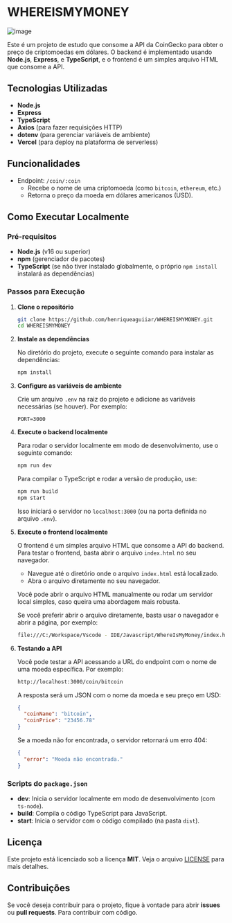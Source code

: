 # WHEREISMYMONEY
![image](https://github.com/user-attachments/assets/b366b18b-3ca0-40b2-8014-6f111f2f1439)

Este é um projeto de estudo que consome a API da CoinGecko para obter o preço de criptomoedas em dólares. O backend é implementado usando **Node.js**, **Express**, e **TypeScript**, e o frontend é um simples arquivo HTML que consome a API.

## Tecnologias Utilizadas

- **Node.js**
- **Express**
- **TypeScript**
- **Axios** (para fazer requisições HTTP)
- **dotenv** (para gerenciar variáveis de ambiente)
- **Vercel** (para deploy na plataforma de serverless)

## Funcionalidades

- Endpoint: `/coin/:coin`
  - Recebe o nome de uma criptomoeda (como `bitcoin`, `ethereum`, etc.)
  - Retorna o preço da moeda em dólares americanos (USD).

## Como Executar Localmente

### Pré-requisitos

- **Node.js** (v16 ou superior)
- **npm** (gerenciador de pacotes)
- **TypeScript** (se não tiver instalado globalmente, o próprio `npm install` instalará as dependências)

### Passos para Execução

1. **Clone o repositório**

   ```bash
   git clone https://github.com/henriqueaguiiar/WHEREISMYMONEY.git
   cd WHEREISMYMONEY

2. **Instale as dependências**

   No diretório do projeto, execute o seguinte comando para instalar as dependências:

   ```bash
   npm install
   ```

3. **Configure as variáveis de ambiente**

   Crie um arquivo `.env` na raiz do projeto e adicione as variáveis necessárias (se houver). Por exemplo:

   ```
   PORT=3000
   ```

4. **Execute o backend localmente**

   Para rodar o servidor localmente em modo de desenvolvimento, use o seguinte comando:

   ```bash
   npm run dev
   ```

   Para compilar o TypeScript e rodar a versão de produção, use:

   ```bash
   npm run build
   npm start
   ```

   Isso iniciará o servidor no `localhost:3000` (ou na porta definida no arquivo `.env`).

5. **Execute o frontend localmente**

   O frontend é um simples arquivo HTML que consome a API do backend. Para testar o frontend, basta abrir o arquivo `index.html` no seu navegador.

   - Navegue até o diretório onde o arquivo `index.html` está localizado.
   - Abra o arquivo diretamente no seu navegador.

   Você pode abrir o arquivo HTML manualmente ou rodar um servidor local simples, caso queira uma abordagem mais robusta.

   Se você preferir abrir o arquivo diretamente, basta usar o navegador e abrir a página, por exemplo:

   ```bash
   file:///C:/Workspace/Vscode - IDE/Javascript/WhereIsMyMoney/index.html
   ```

6. **Testando a API**

   Você pode testar a API acessando a URL do endpoint com o nome de uma moeda específica. Por exemplo:

   ```bash
   http://localhost:3000/coin/bitcoin
   ```

   A resposta será um JSON com o nome da moeda e seu preço em USD:

   ```json
   {
     "coinName": "bitcoin",
     "coinPrice": "23456.78"
   }
   ```

   Se a moeda não for encontrada, o servidor retornará um erro 404:

   ```json
   {
     "error": "Moeda não encontrada."
   }
   ```

### Scripts do `package.json`

- **dev**: Inicia o servidor localmente em modo de desenvolvimento (com `ts-node`).
- **build**: Compila o código TypeScript para JavaScript.
- **start**: Inicia o servidor com o código compilado (na pasta `dist`).

## Licença

Este projeto está licenciado sob a licença **MIT**. Veja o arquivo [LICENSE](https://github.com/henriqueaguiiar/WHEREISMYMONEY/blob/main/LICENSE) para mais detalhes.

## Contribuições

Se você deseja contribuir para o projeto, fique à vontade para abrir **issues** ou **pull requests**. Para contribuir com código.
```
